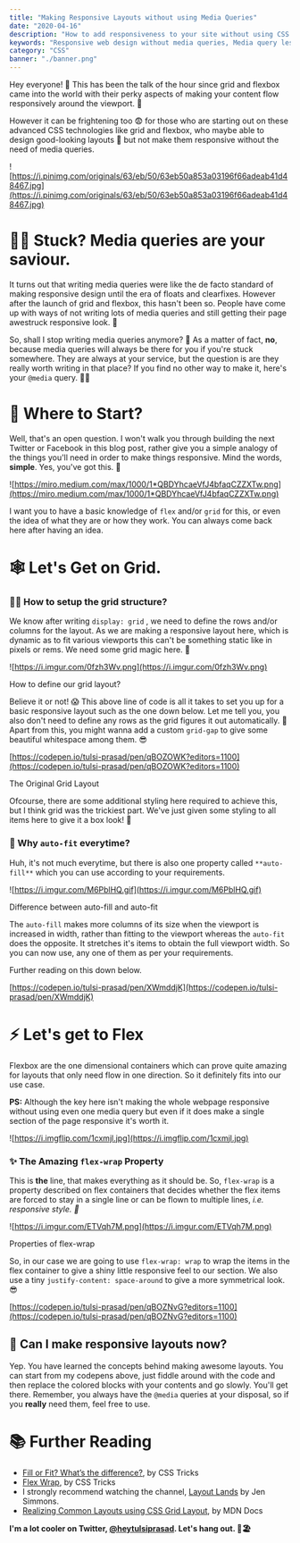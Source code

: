 ```yaml
---
title: "Making Responsive Layouts without using Media Queries"
date: "2020-04-16"
description: "How to add responsiveness to your site without using CSS media queries with use of CSS Grid Layouts? A new approach to do responsive web design."
keywords: "Responsive web design without media queries, Media query less Responsiveness, CSS Grid Responsiveness"
category: "CSS"
banner: "./banner.png"
---
```


Hey everyone! 👋 This has been the talk of the hour since grid and flexbox came into the world with their perky aspects of making your content flow responsively around the viewport. 📱

However it can be frightening too 😨 for those who are starting out on these advanced CSS technologies like grid and flexbox, who maybe able to design good-looking layouts 🤩 but not make them responsive without the need of media queries.

![https://i.pinimg.com/originals/63/eb/50/63eb50a853a03196f66adeab41d48467.jpg](https://i.pinimg.com/originals/63/eb/50/63eb50a853a03196f66adeab41d48467.jpg)

# 🤷‍♂️ Stuck? Media queries are your saviour.

It turns out that writing media queries were like the de facto standard of making responsive design until the era of floats and clearfixes. However after the launch of grid and flexbox, this hasn't been so. People have come up with ways of not writing lots of media queries and still getting their page awestruck responsive look. 🤗

So, shall I stop writing media queries anymore? 👀 As a matter of fact, **no**, because media queries will always be there for you if you're stuck somewhere. They are always at your service, but the question is are they really worth writing in that place? If you find no other way to make it, here's your `@media` query. 💁‍♂️

# 🚈 Where to Start?

Well, that's an open question. I won't walk you through building the next Twitter or Facebook in this blog post, rather give you a simple analogy of the things you'll need in order to make things responsive. Mind the words, **simple**. Yes, you've got this. 💪

![https://miro.medium.com/max/1000/1*QBDYhcaeVfJ4bfaqCZZXTw.png](https://miro.medium.com/max/1000/1*QBDYhcaeVfJ4bfaqCZZXTw.png)

I want you to have a basic knowledge of `flex` and/or `grid` for this, or even the idea of what they are or how they work. You can always come back here after having an idea.

# 🕸 Let's Get on Grid.

### 🧝‍♂️ How to setup the grid structure?

We know after writing `display: grid` , we need to define the rows and/or columns for the layout. As we are making a responsive layout here, which is dynamic as to fit various viewports this can't be something static like in pixels or rems. We need some grid magic here. 💫

![https://i.imgur.com/0fzh3Wv.png](https://i.imgur.com/0fzh3Wv.png)

How to define our grid layout?

Believe it or not! 😱 This above line of code is all it takes to set you up for a basic responsive layout such as the one down below. Let me tell you, you also don't need to define any rows as the grid figures it out automatically. 🤖 Apart from this, you might wanna add a custom `grid-gap` to give some beautiful whitespace among them. 😎

[https://codepen.io/tulsi-prasad/pen/qBOZOWK?editors=1100](https://codepen.io/tulsi-prasad/pen/qBOZOWK?editors=1100)

The Original Grid Layout

Ofcourse, there are some additional styling here required to achieve this, but I think grid was the trickiest part. We've just given some styling to all items here to give it a box look! 🥳

### 🐒 Why `auto-fit` everytime?

Huh, it's not much everytime, but there is also one property called `**auto-fill**` which you can use according to your requirements.

![https://i.imgur.com/M6PblHQ.gif](https://i.imgur.com/M6PblHQ.gif)

Difference between auto-fill and auto-fit

The `auto-fill` makes more columns of its size when the viewport is increased in width, rather than fitting to the viewport whereas the `auto-fit` does the opposite. It stretches it's items to obtain the full viewport width. So you can now use, any one of them as per your requirements.

Further reading on this down below.

[https://codepen.io/tulsi-prasad/pen/XWmddjK](https://codepen.io/tulsi-prasad/pen/XWmddjK)

# ⚡ Let's get to Flex

Flexbox are the one dimensional containers which can prove quite amazing for layouts that only need flow in one direction. So it definitely fits into our use case.

**PS:** Although the key here isn't making the whole webpage responsive without using even one media query but even if it does make a single section of the page responsive it's worth it.

![https://i.imgflip.com/1cxmjl.jpg](https://i.imgflip.com/1cxmjl.jpg)

### ✨ The Amazing `flex-wrap` Property

This is **the** line, that makes everything as it should be. So, `flex-wrap` is a property described on flex containers that decides whether the flex items are forced to stay in a single line or can be flown to multiple lines, _i.e. responsive style. 🌠_

![https://i.imgur.com/ETVqh7M.png](https://i.imgur.com/ETVqh7M.png)

Properties of flex-wrap

So, in our case we are going to use `flex-wrap: wrap` to wrap the items in the flex container to give a shiny little responsive feel to our section. We also use a tiny `justify-content: space-around` to give a more symmetrical look. 😎

[https://codepen.io/tulsi-prasad/pen/qBOZNvG?editors=1100](https://codepen.io/tulsi-prasad/pen/qBOZNvG?editors=1100)

## 🌈 Can I make responsive layouts now?

Yep. You have learned the concepts behind making awesome layouts. You can start from my codepens above, just fiddle around with the code and then replace the colored blocks with your contents and go slowly. You'll get there. Remember, you always have the `@media` queries at your disposal, so if you **really** need them, feel free to use.

# 📚 Further Reading

- [Fill or Fit? What’s the difference?](https://css-tricks.com/auto-sizing-columns-css-grid-auto-fill-vs-auto-fit/), by CSS Tricks
- [Flex Wrap](https://css-tricks.com/almanac/properties/f/flex-wrap/), by CSS Tricks
- I strongly recommend watching the channel, [Layout Lands](https://www.youtube.com/channel/UC7TizprGknbDalbHplROtag) by Jen Simmons.
- [Realizing Common Layouts using CSS Grid Layout](https://developer.mozilla.org/en-US/docs/Web/CSS/CSS_Grid_Layout/Realizing_common_layouts_using_CSS_Grid_Layout), by MDN Docs

**I'm a lot cooler on Twitter, [@heytulsiprasad](https://twitter.com/heytulsiprasad). Let's hang out. 🎉🏖**
